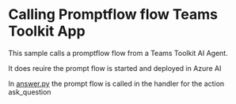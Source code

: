# Calling Promptflow flow Teams Toolkit App

This sample calls a promptflow flow from a Teams Toolkit AI Agent.

It does reuire the prompt flow is started and deployed in Azure AI

In [answer.py](./src/answer.py) the prompt flow is called in the handler for the action ask_question